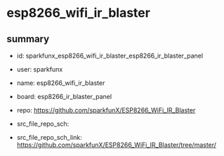 # esp8266_wifi_ir_blaster
 
## summary 
* id: sparkfunx_esp8266_wifi_ir_blaster_esp8266_ir_blaster_panel
* user: sparkfunx
* name: esp8266_wifi_ir_blaster
* board: esp8266_ir_blaster_panel
* repo: https://github.com/sparkfunX/ESP8266_WiFi_IR_Blaster



* src_file_repo_sch: 
* src_file_repo_sch_link: https://github.com/sparkfunX/ESP8266_WiFi_IR_Blaster/tree/master/






